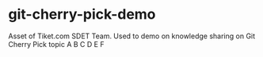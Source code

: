 # git-cherry-pick-demo
Asset of Tiket.com SDET Team. Used to demo on knowledge sharing on Git Cherry Pick topic
A
B
C
D
E
F

